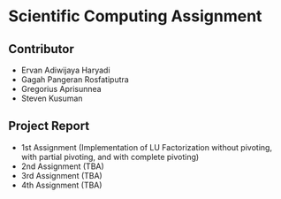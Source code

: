 # Scientific Computing Assignment

## Contributor

- Ervan Adiwijaya Haryadi
- Gagah Pangeran Rosfatiputra
- Gregorius Aprisunnea
- Steven Kusuman

## Project Report

- 1st Assignment (Implementation of LU Factorization without pivoting,
  with partial pivoting, and with complete pivoting)
- 2nd Assignment (TBA)
- 3rd Assignment (TBA)
- 4th Assignment (TBA)